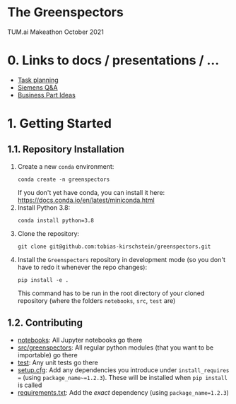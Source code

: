 # The Greenspectors
TUM.ai Makeathon October 2021

# 0. Links to docs / presentations / ...
 - [Task planning](https://docs.google.com/document/d/1Ro8nIAeYcWVywB1NEJlZ1F7wzv7KIiPk-sV98JiK3Ro/edit?usp=sharing)
 - [Siemens Q&A](https://docs.google.com/document/d/1Vqd6bRytk_fKfnCmVjwEGyBJnr00Gjnls0Gd2aTCW_E/edit?usp=sharing)
 - [Business Part Ideas](https://docs.google.com/document/d/1RwkyPaZ-CcJfWCudokT2mA4mJjkWvEx7CNlf-2D51Qs/edit?usp=sharing)


# 1. Getting Started
## 1.1. Repository Installation

 1. Create a new `conda` environment:  
    ```shell
    conda create -n greenspectors
    ```
    If you don't yet have conda, you can install it here: https://docs.conda.io/en/latest/miniconda.html
 2. Install Python 3.8:
    ```shell
    conda install python=3.8
    ```
 3. Clone the repository:
    ```shell
    git clone git@github.com:tobias-kirschstein/greenspectors.git
    ```
 4. Install the `Greenspectors` repository in development mode (so you don't have to redo it whenever the repo changes):
    ```shell
    pip install -e .
    ```
    This command has to be run in the root directory of your cloned repository (where the folders `notebooks`, `src`, `test` are)

## 1.2. Contributing

 - [notebooks](notebooks): All Jupyter notebooks go there
 - [src/greenspectors](src/greenspectors): All regular python modules (that you want to be importable) go there
 - [test](test): Any unit tests go there
 - [setup.cfg](setup.cfg): Add any dependencies you introduce under `install_requires =` (using `package_name~=1.2.3`). These will be installed when `pip install` is called
 - [requirements.txt](requirements.txt): Add the *exact* dependency (using `package_name=1.2.3`)